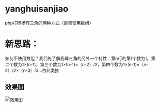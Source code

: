 # yanghuisanjiao
php打印杨辉三角的两种方式（是否使用数组）
# 新思路：
如何不使用数组？我们先了解杨辉三角的另外一个特性：第n行的第1个数为1，第二个数为1×(n-1)，第三个数为1×(n-1)×（n-2）/2，第四个数为1×(n-1)×（n-2）/2×（n-3）/3…依此类推
## **效果图**
![效果图](https://cdn.lzqqdy.cn/wp-content/uploads/2019/01/QQ%E6%88%AA%E5%9B%BE20190129171439.png "效果图")